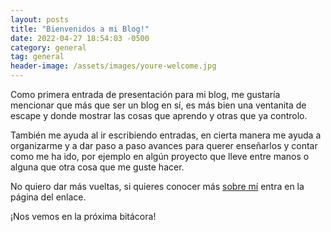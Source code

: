 ```yaml
---
layout: posts
title: "Bienvenidos a mi Blog!"
date: 2022-04-27 18:54:03 -0500
category: general
tag: general
header-image: /assets/images/youre-welcome.jpg
---
```


Como primera entrada de presentación para mi blog, me gustaría mencionar que más que ser un blog en sí, es más bien una ventanita de escape y donde mostrar las cosas que aprendo y otras que ya controlo.

También me ayuda al ir escribiendo entradas, en cierta manera me ayuda a organizarme y a dar paso a paso avances para querer enseñarlos y contar como me ha ido, por ejemplo en algún proyecto que lleve entre manos o alguna que otra cosa que me guste hacer.

No quiero dar más vueltas, si quieres conocer más [sobre mí](/about) entra en la página del enlace.

¡Nos vemos en la próxima bitácora!